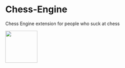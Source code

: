 # Chess-Engine
Chess Engine extension for people who suck at chess



<img src="https://ibb.co/hmKtvwX" width="100" height="100">
